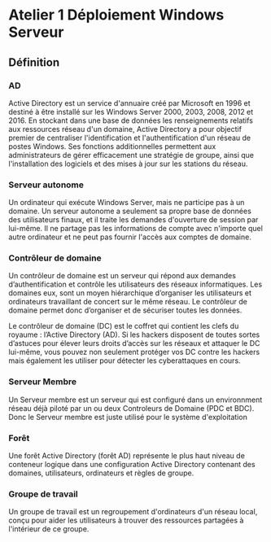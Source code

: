 # Atelier 1 Déploiement Windows Serveur

## Définition

### AD
Active Directory est un service d'annuaire créé par Microsoft en 1996 et destiné à être installé sur les Windows Server 2000, 2003, 2008, 2012 et 2016.
En stockant dans une base de données les renseignements relatifs aux ressources réseau d'un domaine, Active Directory a pour objectif premier de centraliser 
l'identification et l'authentification d'un réseau de postes Windows. Ses fonctions additionnelles permettent aux administrateurs de gérer efficacement une stratégie de 
groupe, ainsi que l'installation des logiciels et des mises à jour sur les stations du réseau.


### Serveur autonome
Un ordinateur qui exécute Windows Server, mais ne participe pas à un domaine. 
Un serveur autonome a seulement sa propre base de données des utilisateurs finaux, et il traite les demandes d'ouverture de session par lui-même. 
Il ne partage pas les informations de compte avec n'importe quel autre ordinateur et ne peut pas fournir l'accès aux comptes de domaine.

### Contrôleur de domaine
Un contrôleur de domaine est un serveur qui répond aux demandes d’authentification et contrôle les utilisateurs des réseaux informatiques.
Les domaines eux, sont un moyen hiérarchique d’organiser les utilisateurs et ordinateurs travaillant de concert sur le même réseau.
Le contrôleur de domaine permet donc d’organiser et de sécuriser toutes les données.

Le contrôleur de domaine (DC) est le coffret qui contient les clefs du royaume : l’Active Directory (AD). 
Si les hackers disposent de toutes sortes d’astuces pour élever leurs droits d’accès sur les réseaux et attaquer le DC lui-même, 
vous pouvez non seulement protéger vos DC contre les hackers mais également les utiliser pour détecter les cyberattaques en cours.


### Serveur Membre 
Un Serveur membre est un serveur qui est configuré dans un environnment réseau déjà piloté par un ou deux Controleurs de Domaine (PDC et BDC).
Donc le Serveur membre est juste utilisé pour le système d'exploitation


### Forêt
Une forêt Active Directory (forêt AD) représente le plus haut niveau de conteneur logique dans une configuration Active Directory contenant des domaines, 
utilisateurs, ordinateurs et règles de groupe.


### Groupe de travail
Un groupe de travail est un regroupement d'ordinateurs d'un réseau local, conçu pour aider les utilisateurs à trouver des ressources partagées à l'intérieur de ce groupe.
